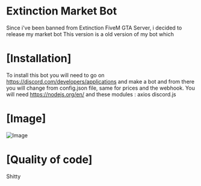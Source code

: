 # Extinction Market Bot
Since i've been banned from Extinction FiveM GTA Server, i decided to release my market bot
This version is a old version of my bot which 

# [Installation]

To install this bot you will need to go on https://discord.com/developers/applications and make a bot and from there you will change from config.json file, same for prices and the webhook.
You will need https://nodejs.org/en/ and these modules : 
axios
discord.js



# [Image] 

![Image](https://i.imgur.com/c8TBq5l.png)

# [Quality of code]

Shitty
